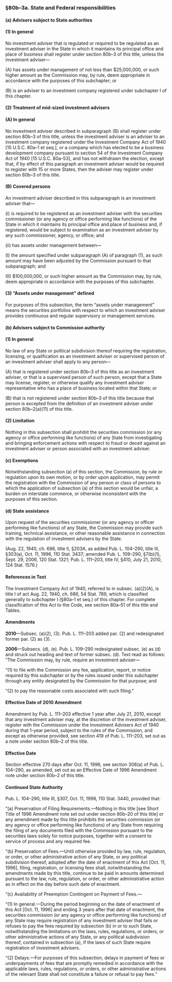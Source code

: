 ### §80b–3a. State and Federal responsibilities ###

#### (a) Advisers subject to State authorities ####

#### (1) In general ####

No investment adviser that is regulated or required to be regulated as an investment adviser in the State in which it maintains its principal office and place of business shall register under section 80b–3 of this title, unless the investment adviser—

(A) has assets under management of not less than $25,000,000, or such higher amount as the Commission may, by rule, deem appropriate in accordance with the purposes of this subchapter; or

(B) is an adviser to an investment company registered under subchapter I of this chapter.

#### (2) Treatment of mid-sized investment advisers ####

#### (A) In general ####

No investment adviser described in subparagraph (B) shall register under section 80b–3 of this title, unless the investment adviser is an adviser to an investment company registered under the Investment Company Act of 1940 [15 U.S.C. 80a–1 et seq.], or a company which has elected to be a business development company pursuant to section 54 of the Investment Company Act of 1940 [15 U.S.C. 80a–53], and has not withdrawn the election, except that, if by effect of this paragraph an investment adviser would be required to register with 15 or more States, then the adviser may register under section 80b–3 of this title.

#### (B) Covered persons ####

An investment adviser described in this subparagraph is an investment adviser that—

(i) is required to be registered as an investment adviser with the securities commissioner (or any agency or office performing like functions) of the State in which it maintains its principal office and place of business and, if registered, would be subject to examination as an investment adviser by any such commissioner, agency, or office; and

(ii) has assets under management between—

(I) the amount specified under subparagraph (A) of paragraph (1), as such amount may have been adjusted by the Commission pursuant to that subparagraph; and

(II) $100,000,000, or such higher amount as the Commission may, by rule, deem appropriate in accordance with the purposes of this subchapter.

#### (3) “Assets under management” defined ####

For purposes of this subsection, the term “assets under management” means the securities portfolios with respect to which an investment adviser provides continuous and regular supervisory or management services.

#### (b) Advisers subject to Commission authority ####

#### (1) In general ####

No law of any State or political subdivision thereof requiring the registration, licensing, or qualification as an investment adviser or supervised person of an investment adviser shall apply to any person—

(A) that is registered under section 80b–3 of this title as an investment adviser, or that is a supervised person of such person, except that a State may license, register, or otherwise qualify any investment adviser representative who has a place of business located within that State; or

(B) that is not registered under section 80b–3 of this title because that person is excepted from the definition of an investment adviser under section 80b–2(a)(11) of this title.

#### (2) Limitation ####

Nothing in this subsection shall prohibit the securities commission (or any agency or office performing like functions) of any State from investigating and bringing enforcement actions with respect to fraud or deceit against an investment adviser or person associated with an investment adviser.

#### (c) Exemptions ####

Notwithstanding subsection (a) of this section, the Commission, by rule or regulation upon its own motion, or by order upon application, may permit the registration with the Commission of any person or class of persons to which the application of subsection (a) of this section would be unfair, a burden on interstate commerce, or otherwise inconsistent with the purposes of this section.

#### (d) State assistance ####

Upon request of the securities commissioner (or any agency or officer performing like functions) of any State, the Commission may provide such training, technical assistance, or other reasonable assistance in connection with the regulation of investment advisers by the State.

(Aug. 22, 1940, ch. 686, title II, §203A, as added Pub. L. 104–290, title III, §303(a), Oct. 11, 1996, 110 Stat. 3437; amended Pub. L. 109–290, §7(b)(1), Sept. 29, 2006, 120 Stat. 1321; Pub. L. 111–203, title IV, §410, July 21, 2010, 124 Stat. 1576.)

#### References in Text ####

The Investment Company Act of 1940, referred to in subsec. (a)(2)(A), is title I of act Aug. 22, 1940, ch. 686, 54 Stat. 789, which is classified generally to subchapter I (§80a–1 et seq.) of this chapter. For complete classification of this Act to the Code, see section 80a–51 of this title and Tables.

#### Amendments ####

**2010**—Subsec. (a)(2), (3). Pub. L. 111–203 added par. (2) and redesignated former par. (2) as (3).

**2006**—Subsecs. (d), (e). Pub. L. 109–290 redesignated subsec. (e) as (d) and struck out heading and text of former subsec. (d). Text read as follows: “The Commission may, by rule, require an investment adviser—

“(1) to file with the Commission any fee, application, report, or notice required by this subchapter or by the rules issued under this subchapter through any entity designated by the Commission for that purpose; and

“(2) to pay the reasonable costs associated with such filing.”

#### Effective Date of 2010 Amendment ####

Amendment by Pub. L. 111–203 effective 1 year after July 21, 2010, except that any investment adviser may, at the discretion of the investment adviser, register with the Commission under the Investment Advisers Act of 1940 during that 1-year period, subject to the rules of the Commission, and except as otherwise provided, see section 419 of Pub. L. 111–203, set out as a note under section 80b–2 of this title.

#### Effective Date ####

Section effective 270 days after Oct. 11, 1996, see section 308(a) of Pub. L. 104–290, as amended, set out as an Effective Date of 1996 Amendment note under section 80b–2 of this title.

#### Continued State Authority ####

Pub. L. 104–290, title III, §307, Oct. 11, 1996, 110 Stat. 3440, provided that:

“(a) Preservation of Filing Requirements.—Nothing in this title [see Short Title of 1996 Amendment note set out under section 80b–20 of this title] or any amendment made by this title prohibits the securities commission (or any agency or office performing like functions) of any State from requiring the filing of any documents filed with the Commission pursuant to the securities laws solely for notice purposes, together with a consent to service of process and any required fee.

“(b) Preservation of Fees.—Until otherwise provided by law, rule, regulation, or order, or other administrative action of any State, or any political subdivision thereof, adopted after the date of enactment of this Act [Oct. 11, 1996], filing, registration, or licensing fees shall, notwithstanding the amendments made by this title, continue to be paid in amounts determined pursuant to the law, rule, regulation, or order, or other administrative action as in effect on the day before such date of enactment.

“(c) Availability of Preemption Contingent on Payment of Fees.—

“(1) In general.—During the period beginning on the date of enactment of this Act [Oct. 11, 1996] and ending 3 years after that date of enactment, the securities commission (or any agency or office performing like functions) of any State may require registration of any investment adviser that fails or refuses to pay the fees required by subsection (b) in or to such State, notwithstanding the limitations on the laws, rules, regulations, or orders, or other administrative actions of any State, or any political subdivision thereof, contained in subsection (a), if the laws of such State require registration of investment advisers.

“(2) Delays.—For purposes of this subsection, delays in payment of fees or underpayments of fees that are promptly remedied in accordance with the applicable laws, rules, regulations, or orders, or other administrative actions of the relevant State shall not constitute a failure or refusal to pay fees.”